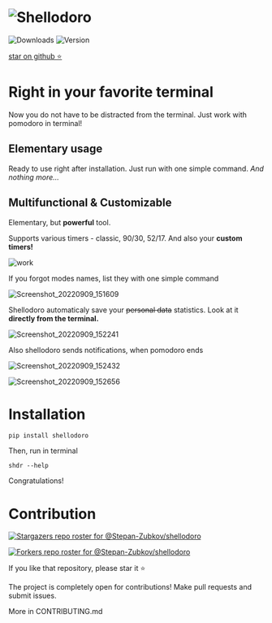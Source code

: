 # ![Shellodoro](https://user-images.githubusercontent.com/83695097/189335921-4c7514f0-fbfe-4387-9597-fa4a09c03561.jpg)

![Downloads](https://img.shields.io/pypi/dm/shellodoro) ![Version](https://img.shields.io/pypi/v/shellodoro) 

[star on github ⭐](https://github.com/Stepan-Zubkov/shellodoro)

# Right in your favorite terminal

Now you do not have to be distracted from the terminal. Just work with pomodoro in terminal!

## Elementary usage

Ready to use right after installation. Just run with one simple command. _And nothing more..._

## Multifunctional & Customizable

Elementary, but **powerful** tool.

Supports various timers - classic, 90/30, 52/17. And also your **custom timers!**

![work](https://user-images.githubusercontent.com/83695097/189348014-ccd0c123-4e94-4fb6-a92e-a709431a02f5.gif)

If you forgot modes names, list they with one simple command

![Screenshot_20220909_151609](https://user-images.githubusercontent.com/83695097/189348625-7a5226c9-f094-4a35-a7c8-ed705c936b82.png)

Shellodoro automaticaly save your ~~personal data~~ statistics. Look at it **directly from the terminal.**

![Screenshot_20220909_152241](https://user-images.githubusercontent.com/83695097/189349010-94f96031-80b6-4eb5-b553-8fa2622e3d5f.png)

Also shellodoro sends notifications, when pomodoro ends

![Screenshot_20220909_152432](https://user-images.githubusercontent.com/83695097/189349699-138e6300-4482-47c1-b3ab-19b56e233279.png)

![Screenshot_20220909_152656](https://user-images.githubusercontent.com/83695097/189349675-eb96b31d-4111-470b-bb83-eb305c5eb167.png)

# Installation

```
pip install shellodoro
```

Then, run in terminal

```
shdr --help
```

Congratulations!

# Contribution

[![Stargazers repo roster for @Stepan-Zubkov/shellodoro](https://reporoster.com/stars/Stepan-Zubkov/shellodoro)](https://github.com/Stepan-Zubkov/shellodoro/stargazers)

[![Forkers repo roster for @Stepan-Zubkov/shellodoro](https://reporoster.com/forks/Stepan-Zubkov/shellodoro)](https://github.com/Stepan-Zubkov/shellodoro/network/members)

If you like that repository, please star it ⭐

The project is completely open for contributions! Make pull requests and submit issues.

More in CONTRIBUTING.md
